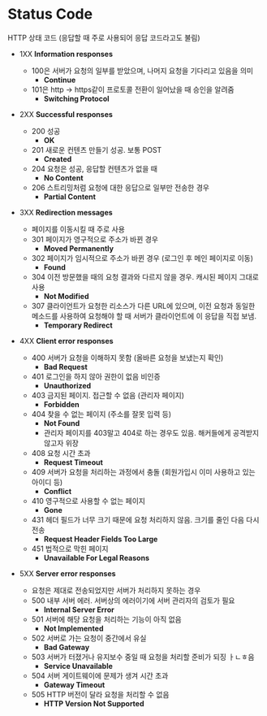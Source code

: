 # Status Code

HTTP 상태 코드 (응답할 때 주로 사용되어 응답 코드라고도 불림)

- 1XX ****Information responses****
    - 100은 서버가 요청의 일부를 받았으며, 나머지 요청을 기다리고 있음을 의미
        - **Continue**
    - 101은 http → https같이 프로토콜 전환이 일어났을 때 승인을 알려줌
        - **Switching Protocol**

- 2XX ****Successful responses****
    - 200 성공
        - **OK**
    - 201 새로운 컨텐츠 만들기 성공. 보통 POST
        - **Created**
    - 204 요청은 성공, 응답할 컨텐츠가 없을 때
        - **No Content**
    - 206 스트리밍처럼 요청에 대한 응답으로 일부만 전송한 경우
        - **Partial Content**

- 3XX ****Redirection messages****
    - 페이지를 이동시킬 때 주로 사용
    - 301 페이지가 영구적으로 주소가 바뀐 경우
        - **Moved Permanently**
    - 302 페이지가 임시적으로 주소가 바뀐 경우 (로그인 후 메인 페이지로 이동)
        - **Found**
    - 304 이전 방문했을 때의 요청 결과와 다르지 않을 경우. 캐시된 페이지 그대로 사용
        - **Not Modified**
    - 307 클라이언트가 요청한 리소스가 다른 URL에 있으며, 이전 요청과 동일한 메소드를 사용하여 요청해야 할 때 서버가 클라이언트에 이 응답을 직접 보냄.
        - **Temporary Redirect**

- 4XX ****Client error responses****
    - 400 서버가 요청을 이해하지 못함 (올바른 요청을 보냈는지 확인)
        - **Bad Request**
    - 401 로그인을 하지 않아 권한이 없음 비인증
        - **Unauthorized**
    - 403 금지된 페이지. 접근할 수 없음 (관리자 페이지)
        - **Forbidden**
    - 404 찾을 수 없는 페이지 (주소를 잘못 입력 등)
        - **Not Found**
        - 관리자 페이지를 403말고 404로 하는 경우도 있음. 해커들에게 공격받지 않고자 위장
    - 408 요청 시간 초과
        - **Request Timeout**
    - 409 서버가 요청을 처리하는 과정에서 충돌 (회원가입시 이미 사용하고 있는 아이디 등)
        - **Conflict**
    - 410 영구적으로 사용할 수 없는 페이지
        - **Gone**
    - 431 헤더 필드가 너무 크기 때문에 요청 처리하지 않음. 크기를 줄인 다음 다시 전송
        - **Request Header Fields Too Large**
    - 451 법적으로 막힌 페이지
        - **Unavailable For Legal Reasons**

- 5XX ****Server error responses****
    - 요청은 제대로 전송되었지만 서버가 처리하지 못하는 경우
    - 500 내부 서버 에러. 서버상의 에러이기에 서버 관리자의 검토가 필요
        - **Internal Server Error**
    - 501 서버에 해당 요청을 처리하는 기능이 아직 없음
        - **Not Implemented**
    - 502 서버로 가는 요청이 중간에서 유실
        - **Bad Gateway**
    - 503 서버가 터졌거나 유지보수 중일 때 요청을 처리할 준비가 되징 ㅏㄴㅎ음
        - **Service Unavailable**
    - 504 서버 게이트웨이에 문제가 생겨 시간 초과
        - **Gateway Timeout**
    - 505 HTTP 버전이 달라 요청을 처리할 수 없음
        - **HTTP Version Not Supported**
